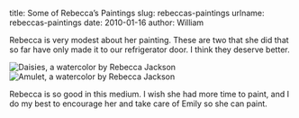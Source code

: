 title: Some of Rebecca&#x02bc;s Paintings
slug: rebeccas-paintings
urlname: rebeccas-paintings
date: 2010-01-16
author: William

Rebecca is very modest about her painting. These are two that she did that so
far have only made it to our refrigerator door. I think they deserve better.

<img src="{static}/images/2010-01-16-rb-daisies.jpg" alt="Daisies, a watercolor by Rebecca Jackson" class="img-fluid">

<img src="{static}/images/2010-01-16-rb-amulet.jpg" alt="Amulet, a watercolor by Rebecca Jackson" class="img-fluid">

Rebecca is so good in this medium. I wish she had more time to paint, and I do
my best to encourage her and take care of Emily so she can paint.
